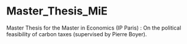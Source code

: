 # Master_Thesis_MiE
Master Thesis for the Master in Economics (IP Paris) : On the political feasibility of carbon taxes (supervised by Pierre Boyer).
